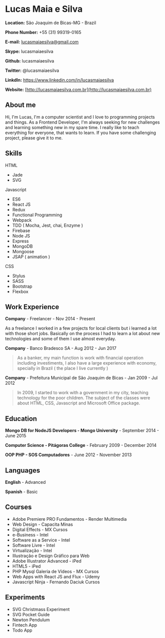 # Lucas Maia e Silva

**Location:** São Joaquim de Bicas-MG - Brazil

**Phone Number:** +55 (31) 99319-0165

**E-mail:** lucasmaiaesilva@gmail.com

**Skype:** lucasmaiaesilva

**Github:** lucasmaiaesilva

**Twitter:** @lucasmaiaesilva

**LinkdIn:** https://www.linkedin.com/in/lucasmaiaesilva

**Website:** [http://lucasmaiaesilva.com.br](http://lucasmaiaesilva.com.br)

## About me

Hi, I'm Lucas, I'm a computer scientist and I love to programming projects and things. As a Frontend Developer, I'm always seeking for new challenges and learning something new in my spare time. 
I really like to teach everything for everyone, that wants to learn.
If you have some challenging project, please give it to me.


## Skills

HTML

* Jade
* SVG

Javascript

* ES6
* React JS
* Redux
* Functional Programming
* Webpack
* TDD ( Mocha, Jest, chai, Enzyme )
* Firebase
* Node JS
* Express
* MongoDB
* Mongoose
* JSAP ( animation )

CSS

* Stylus
* SASS
* Bootstrap
* Flexbox


## Work Experience

**Company** - Freelancer - Nov 2014 - Present

As a freelance I worked in a few projects for local clients but i learned a lot with those short jobs.
Basically on the process I had to learn a lot about new technologies and some of them I use almost everyday.

**Company** - Banco Bradesco SA - Aug 2012 - Jun 2017

> As a banker, my main function is work with financial operation including investiments, I also have a large experience with economy, specially in Brazil ( the place I live currently )


**Company** - Prefeitura Municipal de São Joaquim de Bicas - Jan 2009 - Jul 2012

> In 2009, I started to work with a government in my city, teaching technology for the poor children. The subject of the classes were about HTML, CSS, Javascript and Microsoft Office package.

## Education

**Mongo DB for NodeJS Developers - Mongo University** - September 2014 - June 2015

**Computer Science - Pitágoras College** - February 2009 - December 2014

**OOP PHP - SOS Computadores** - June 2012 - November 2013

## Languages

**English** - Advanced

**Spanish** - Basic

## Courses

* Adobe Premiere PRO Fundamentos - Render Multimedia
* Web Design - Capacita Minas
* Digital Effects - MX Cursos
* e-Business - Intel
* Software as a Service - Intel
* Software Livre - Intel
* Virtualização - Intel
* Illustração e Design Gráfico para Web
* Adobe Illustrator Advanced - iPed
* HTML5 - iPed
* PHP Mysql Galeria de Vídeos - MX Cursos
* Web Apps with React JS and Flux - Udemy
* Javascript Ninja - Fernando Daciuk Cursos

## Experiments

* SVG Christmass Experiment
* SVG Pocket Guide
* Newton Pendulum 
* Fintech App
* Todo App
